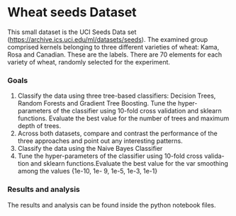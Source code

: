# Wheat seeds Dataset

This small dataset is the UCI Seeds Data set (https://archive.ics.uci.edu/ml/datasets/seeds). The examined group comprised kernels belonging
to three different varieties of wheat: Kama, Rosa and Canadian. These are the labels. There are 70 elements for each variety of wheat, randomly selected
for the experiment.

### Goals
1. Classify the data using three tree-based classifiers: Decision Trees, Random Forests and Gradient Tree Boosting. Tune the hyper-parameters of the classifier
using 10-fold cross validation and sklearn functions. Evaluate the best value for the number of trees and maximum depth of trees.
2. Across both datasets, compare and contrast the performance of the three approaches and point out any interesting patterns.
3. Classify the data using the Naive Bayes Classifier
4. Tune the hyper-parameters of the classifier using 10-fold cross valida-tion and sklearn functions.Evaluate the best value for the var smoothing among the values {1e-10, 1e-
9, 1e-5, 1e-3, 1e-1}

### Results and analysis

The results and analysis can be found inside the python notebook files. 
